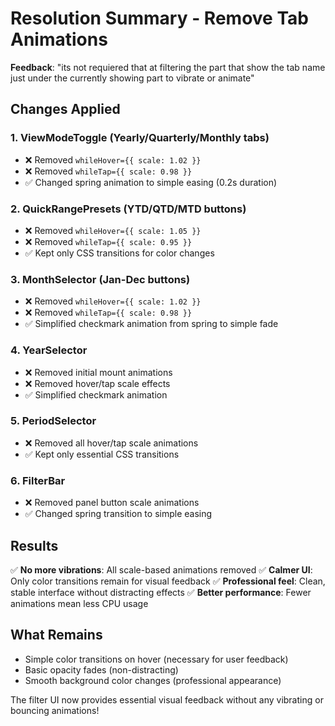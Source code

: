 # Resolution Summary - Remove Tab Animations

**Feedback**: "its not requiered that at filtering the part that show the tab name just under the currently showing part to vibrate or animate"

## Changes Applied

### 1. ViewModeToggle (Yearly/Quarterly/Monthly tabs)
- ❌ Removed `whileHover={{ scale: 1.02 }}` 
- ❌ Removed `whileTap={{ scale: 0.98 }}`
- ✅ Changed spring animation to simple easing (0.2s duration)

### 2. QuickRangePresets (YTD/QTD/MTD buttons)
- ❌ Removed `whileHover={{ scale: 1.05 }}`
- ❌ Removed `whileTap={{ scale: 0.95 }}`
- ✅ Kept only CSS transitions for color changes

### 3. MonthSelector (Jan-Dec buttons)
- ❌ Removed `whileHover={{ scale: 1.02 }}`
- ❌ Removed `whileTap={{ scale: 0.98 }}`
- ✅ Simplified checkmark animation from spring to simple fade

### 4. YearSelector
- ❌ Removed initial mount animations
- ❌ Removed hover/tap scale effects
- ✅ Simplified checkmark animation

### 5. PeriodSelector
- ❌ Removed all hover/tap scale animations
- ✅ Kept only essential CSS transitions

### 6. FilterBar
- ❌ Removed panel button scale animations
- ✅ Changed spring transition to simple easing

## Results

✅ **No more vibrations**: All scale-based animations removed
✅ **Calmer UI**: Only color transitions remain for visual feedback
✅ **Professional feel**: Clean, stable interface without distracting effects
✅ **Better performance**: Fewer animations mean less CPU usage

## What Remains

- Simple color transitions on hover (necessary for user feedback)
- Basic opacity fades (non-distracting)
- Smooth background color changes (professional appearance)

The filter UI now provides essential visual feedback without any vibrating or bouncing animations!
